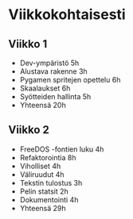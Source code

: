 <head>
<title>Työaikakirjanpito</title>
</head>

# Viikkokohtaisesti

## Viikko 1

- Dev-ympäristö 5h
- Alustava rakenne 3h
- Pygamen spritejen opettelu 6h
- Skaalaukset 6h
- Syötteiden hallinta 5h
- Yhteensä 20h

## Viikko 2

- FreeDOS -fontien luku 4h
- Refaktorointia 8h
- Viholliset 4h
- Väliruudut 4h
- Tekstin tulostus 3h
- Pelin statsit 2h
- Dokumentointi 4h
- Yhteensä 29h

